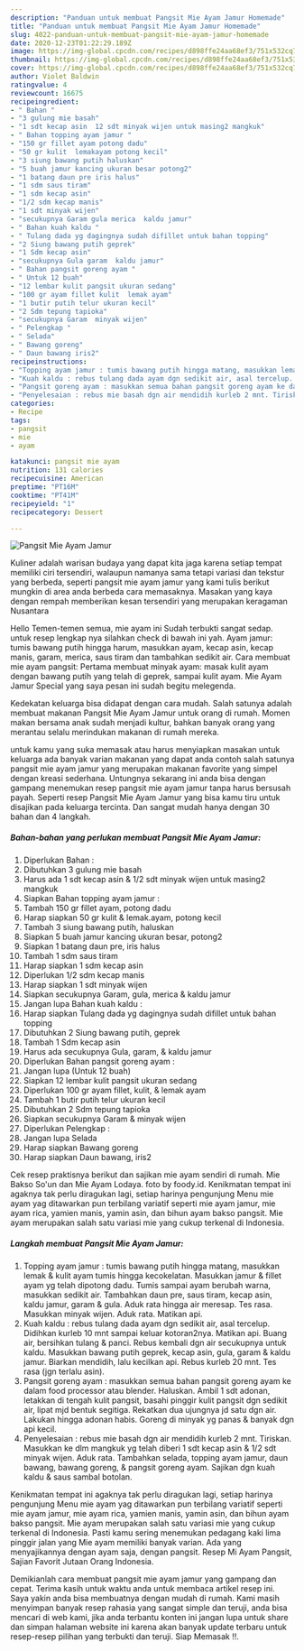 ```yaml
---
description: "Panduan untuk membuat Pangsit Mie Ayam Jamur Homemade"
title: "Panduan untuk membuat Pangsit Mie Ayam Jamur Homemade"
slug: 4022-panduan-untuk-membuat-pangsit-mie-ayam-jamur-homemade
date: 2020-12-23T01:22:29.189Z
image: https://img-global.cpcdn.com/recipes/d898ffe24aa68ef3/751x532cq70/pangsit-mie-ayam-jamur-foto-resep-utama.jpg
thumbnail: https://img-global.cpcdn.com/recipes/d898ffe24aa68ef3/751x532cq70/pangsit-mie-ayam-jamur-foto-resep-utama.jpg
cover: https://img-global.cpcdn.com/recipes/d898ffe24aa68ef3/751x532cq70/pangsit-mie-ayam-jamur-foto-resep-utama.jpg
author: Violet Baldwin
ratingvalue: 4
reviewcount: 16675
recipeingredient:
- " Bahan "
- "3 gulung mie basah"
- "1 sdt kecap asin  12 sdt minyak wijen untuk masing2 mangkuk"
- " Bahan topping ayam jamur "
- "150 gr fillet ayam potong dadu"
- "50 gr kulit  lemakayam potong kecil"
- "3 siung bawang putih haluskan"
- "5 buah jamur kancing ukuran besar potong2"
- "1 batang daun pre iris halus"
- "1 sdm saus tiram"
- "1 sdm kecap asin"
- "1/2 sdm kecap manis"
- "1 sdt minyak wijen"
- "secukupnya Garam gula merica  kaldu jamur"
- " Bahan kuah kaldu "
- " Tulang dada yg dagingnya sudah difillet untuk bahan topping"
- "2 Siung bawang putih geprek"
- "1 Sdm kecap asin"
- "secukupnya Gula garam  kaldu jamur"
- " Bahan pangsit goreng ayam "
- " Untuk 12 buah"
- "12 lembar kulit pangsit ukuran sedang"
- "100 gr ayam fillet kulit  lemak ayam"
- "1 butir putih telur ukuran kecil"
- "2 Sdm tepung tapioka"
- "secukupnya Garam  minyak wijen"
- " Pelengkap "
- " Selada"
- " Bawang goreng"
- " Daun bawang iris2"
recipeinstructions:
- "Topping ayam jamur : tumis bawang putih hingga matang, masukkan lemak &amp; kulit ayam tumis hingga kecokelatan. Masukkan jamur &amp; fillet ayam yg telah dipotong dadu. Tumis sampai ayam berubah warna, masukkan sedikit air. Tambahkan daun pre, saus tiram, kecap asin, kaldu jamur, garam &amp; gula. Aduk rata hingga air meresap. Tes rasa. Masukkan minyak wijen. Aduk rata. Matikan api."
- "Kuah kaldu : rebus tulang dada ayam dgn sedikit air, asal tercelup. Didihkan kurleb 10 mnt sampai keluar kotoran2nya. Matikan api. Buang air, bersihkan tulang &amp; panci. Rebus kembali dgn air secukupnya untuk kaldu. Masukkan bawang putih geprek, kecap asin, gula, garam &amp; kaldu jamur. Biarkan mendidih, lalu kecilkan api. Rebus kurleb 20 mnt. Tes rasa (jgn terlalu asin)."
- "Pangsit goreng ayam : masukkan semua bahan pangsit goreng ayam ke dalam food processor atau blender. Haluskan. Ambil 1 sdt adonan, letakkan di tengah kulit pangsit, basahi pinggir kulit pangsit dgn sedikit air, lipat mjd bentuk segitiga. Rekatkan dua ujungnya jd satu dgn air. Lakukan hingga adonan habis. Goreng di minyak yg panas &amp; banyak dgn api kecil."
- "Penyelesaian : rebus mie basah dgn air mendidih kurleb 2 mnt. Tiriskan. Masukkan ke dlm mangkuk yg telah diberi 1 sdt kecap asin &amp; 1/2 sdt minyak wijen. Aduk rata. Tambahkan selada, topping ayam jamur, daun bawang, bawang goreng, &amp; pangsit goreng ayam. Sajikan dgn kuah kaldu &amp; saus sambal botolan."
categories:
- Recipe
tags:
- pangsit
- mie
- ayam

katakunci: pangsit mie ayam 
nutrition: 131 calories
recipecuisine: American
preptime: "PT16M"
cooktime: "PT41M"
recipeyield: "1"
recipecategory: Dessert

---
```



![Pangsit Mie Ayam Jamur](https://img-global.cpcdn.com/recipes/d898ffe24aa68ef3/751x532cq70/pangsit-mie-ayam-jamur-foto-resep-utama.jpg)

Kuliner adalah warisan budaya yang dapat kita jaga karena setiap tempat memiliki ciri tersendiri, walaupun namanya sama tetapi variasi dan tekstur yang berbeda, seperti pangsit mie ayam jamur yang kami tulis berikut mungkin di area anda berbeda cara memasaknya. Masakan yang kaya dengan rempah memberikan kesan tersendiri yang merupakan keragaman Nusantara

Hello Temen-temen semua, mie ayam ini Sudah terbukti sangat sedap. untuk resep lengkap nya silahkan check di bawah ini yah. Ayam jamur: tumis bawang putih hingga harum, masukkan ayam, kecap asin, kecap manis, garam, merica, saus tiram dan tambahkan sedikit air. Cara membuat mie ayam pangsit: Pertama membuat minyak ayam: masak kulit ayam dengan bawang putih yang telah di geprek, sampai kulit ayam. Mie Ayam Jamur Special yang saya pesan ini sudah begitu melegenda.

Kedekatan keluarga bisa didapat dengan cara mudah. Salah satunya adalah membuat makanan Pangsit Mie Ayam Jamur untuk orang di rumah. Momen makan bersama anak sudah menjadi kultur, bahkan banyak orang yang merantau selalu merindukan makanan di rumah mereka.

untuk kamu yang suka memasak atau harus menyiapkan masakan untuk keluarga ada banyak varian makanan yang dapat anda contoh salah satunya pangsit mie ayam jamur yang merupakan makanan favorite yang simpel dengan kreasi sederhana. Untungnya sekarang ini anda bisa dengan gampang menemukan resep pangsit mie ayam jamur tanpa harus bersusah payah.
Seperti resep Pangsit Mie Ayam Jamur yang bisa kamu tiru untuk disajikan pada keluarga tercinta. Dan sangat mudah hanya dengan 30 bahan dan 4 langkah.


<!--inarticleads1-->

##### Bahan-bahan yang perlukan membuat Pangsit Mie Ayam Jamur:

1. Diperlukan  Bahan :
1. Dibutuhkan 3 gulung mie basah
1. Harus ada 1 sdt kecap asin &amp; 1/2 sdt minyak wijen untuk masing2 mangkuk
1. Siapkan  Bahan topping ayam jamur :
1. Tambah 150 gr fillet ayam, potong dadu
1. Harap siapkan 50 gr kulit &amp; lemak.ayam, potong kecil
1. Tambah 3 siung bawang putih, haluskan
1. Siapkan 5 buah jamur kancing ukuran besar, potong2
1. Siapkan 1 batang daun pre, iris halus
1. Tambah 1 sdm saus tiram
1. Harap siapkan 1 sdm kecap asin
1. Diperlukan 1/2 sdm kecap manis
1. Harap siapkan 1 sdt minyak wijen
1. Siapkan secukupnya Garam, gula, merica &amp; kaldu jamur
1. Jangan lupa  Bahan kuah kaldu :
1. Harap siapkan  Tulang dada yg dagingnya sudah difillet untuk bahan topping
1. Dibutuhkan 2 Siung bawang putih, geprek
1. Tambah 1 Sdm kecap asin
1. Harus ada secukupnya Gula, garam, &amp; kaldu jamur
1. Diperlukan  Bahan pangsit goreng ayam :
1. Jangan lupa  (Untuk 12 buah)
1. Siapkan 12 lembar kulit pangsit ukuran sedang
1. Diperlukan 100 gr ayam fillet, kulit, &amp; lemak ayam
1. Tambah 1 butir putih telur ukuran kecil
1. Dibutuhkan 2 Sdm tepung tapioka
1. Siapkan secukupnya Garam &amp; minyak wijen
1. Diperlukan  Pelengkap :
1. Jangan lupa  Selada
1. Harap siapkan  Bawang goreng
1. Harap siapkan  Daun bawang, iris2


Cek resep praktisnya berikut dan sajikan mie ayam sendiri di rumah. Mie Bakso So&#39;un dan Mie Ayam Lodaya. foto by foody.id. Kenikmatan tempat ini agaknya tak perlu diragukan lagi, setiap harinya pengunjung Menu mie ayam yag ditawarkan pun terbilang variatif seperti mie ayam jamur, mie ayam rica, yamien manis, yamin asin, dan bihun ayam bakso pangsit. Mie ayam merupakan salah satu variasi mie yang cukup terkenal di Indonesia. 

<!--inarticleads2-->

##### Langkah membuat  Pangsit Mie Ayam Jamur:

1. Topping ayam jamur : tumis bawang putih hingga matang, masukkan lemak &amp; kulit ayam tumis hingga kecokelatan. Masukkan jamur &amp; fillet ayam yg telah dipotong dadu. Tumis sampai ayam berubah warna, masukkan sedikit air. Tambahkan daun pre, saus tiram, kecap asin, kaldu jamur, garam &amp; gula. Aduk rata hingga air meresap. Tes rasa. Masukkan minyak wijen. Aduk rata. Matikan api.
1. Kuah kaldu : rebus tulang dada ayam dgn sedikit air, asal tercelup. Didihkan kurleb 10 mnt sampai keluar kotoran2nya. Matikan api. Buang air, bersihkan tulang &amp; panci. Rebus kembali dgn air secukupnya untuk kaldu. Masukkan bawang putih geprek, kecap asin, gula, garam &amp; kaldu jamur. Biarkan mendidih, lalu kecilkan api. Rebus kurleb 20 mnt. Tes rasa (jgn terlalu asin).
1. Pangsit goreng ayam : masukkan semua bahan pangsit goreng ayam ke dalam food processor atau blender. Haluskan. Ambil 1 sdt adonan, letakkan di tengah kulit pangsit, basahi pinggir kulit pangsit dgn sedikit air, lipat mjd bentuk segitiga. Rekatkan dua ujungnya jd satu dgn air. Lakukan hingga adonan habis. Goreng di minyak yg panas &amp; banyak dgn api kecil.
1. Penyelesaian : rebus mie basah dgn air mendidih kurleb 2 mnt. Tiriskan. Masukkan ke dlm mangkuk yg telah diberi 1 sdt kecap asin &amp; 1/2 sdt minyak wijen. Aduk rata. Tambahkan selada, topping ayam jamur, daun bawang, bawang goreng, &amp; pangsit goreng ayam. Sajikan dgn kuah kaldu &amp; saus sambal botolan.


Kenikmatan tempat ini agaknya tak perlu diragukan lagi, setiap harinya pengunjung Menu mie ayam yag ditawarkan pun terbilang variatif seperti mie ayam jamur, mie ayam rica, yamien manis, yamin asin, dan bihun ayam bakso pangsit. Mie ayam merupakan salah satu variasi mie yang cukup terkenal di Indonesia. Pasti kamu sering menemukan pedagang kaki lima pinggir jalan yang Mie ayam memiliki banyak varian. Ada yang menyajikannya dengan ayam saja, dengan pangsit. Resep Mi Ayam Pangsit, Sajian Favorit Jutaan Orang Indonesia. 

Demikianlah cara membuat pangsit mie ayam jamur yang gampang dan cepat. Terima kasih untuk waktu anda untuk membaca artikel resep ini. Saya yakin anda bisa membuatnya dengan mudah di rumah. Kami masih menyimpan banyak resep rahasia yang sangat simple dan teruji, anda bisa mencari di web kami, jika anda terbantu konten ini jangan lupa untuk share dan simpan halaman website ini karena akan banyak update terbaru untuk resep-resep pilihan yang terbukti dan teruji. Siap Memasak !!. 
